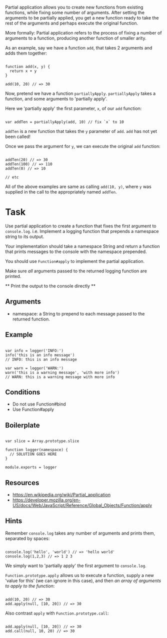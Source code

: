 Partial application allows you to create new functions from existing functions, while fixing some number of arguments. After setting the arguments to be partially applied, you get a new function ready to take the rest of the arguments and perhaps execute the original function.

More formally: Partial application refers to the process of fixing a number of arguments to a function, producing another function of smaller arity.

As an example, say we have a function `add`, that takes 2 arguments and adds them together:

```

function add(x, y) {
  return x + y
}

add(10, 20) // => 30

```

Now, pretend we have a function `partiallyApply`. `partiallyApply` takes a function, and some arguments to 'partially apply'.

Here we 'partially apply' the first parameter, `x`, of our `add` function:

```

var addTen = partiallyApply(add, 10) // fix `x` to 10

```

`addTen` is a new function that takes the `y` parameter of `add`. `add` has not yet been called!

Once we pass the argument for `y`, we can execute the original `add` function:

```

addTen(20) // => 30
addTen(100) // => 110
addTen(0) // => 10

// etc

```

All of the above examples are same as calling `add(10, y)`, where `y` was supplied in the call to the appropriately named `addTen`.

# Task

Use partial application to create a function that fixes the first argument to `console.log`.  i.e. Implement a logging function that prepends a namespace string to its output.

Your implementation should take a namespace String and return a function that prints messages to the console with the namespace prepended.

You should use `Function#apply` to implement the partial application.

Make sure *all* arguments passed to the returned logging function are printed.

** Print the output to the console directly **

## Arguments

* namespace: a String to prepend to each message passed to the returned function.

## Example

```

var info = logger('INFO:')
info('this is an info message')
// INFO: this is an info message

var warn = logger('WARN:')
warn('this is a warning message', 'with more info')
// WARN: this is a warning message with more info
```

## Conditions

* Do not use Function#bind
* Use Function#apply

## Boilerplate

```

var slice = Array.prototype.slice

function logger(namespace) {
  // SOLUTION GOES HERE
}

module.exports = logger

```

## Resources

* https://en.wikipedia.org/wiki/Partial_application
* https://developer.mozilla.org/en-US/docs/Web/JavaScript/Reference/Global_Objects/Function/apply

## Hints

Remember `console.log` takes any number of arguments and prints them, separated by spaces:

```

console.log('hello', 'world') // => 'hello world'
console.log(1,2,3) // => 1 2 3

```

We simply want to 'partially apply' the first argument to `console.log`.

`Function.prototype.apply` allows us to execute a function, supply a new 'value for this' (we can ignore in this case), and then *an array of arguments to apply to the function*:


```

add(10, 20) // => 30
add.apply(null, [10, 20]) // => 30

```

Also contrast `apply` with `Function.prototype.call`:

```

add.apply(null, [10, 20]) // => 30
add.call(null, 10, 20) // => 30

```